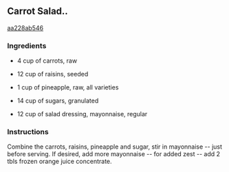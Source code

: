 ## Carrot Salad..

[aa228ab546](http://www.food.com/recipe/carrot-salad-123871)

### Ingredients

 - 4 cup of carrots, raw

 - 12 cup of raisins, seeded

 - 1 cup of pineapple, raw, all varieties

 - 14 cup of sugars, granulated

 - 12 cup of salad dressing, mayonnaise, regular

### Instructions

Combine the carrots, raisins, pineapple and sugar, stir in mayonnaise -- just before serving. If desired, add more mayonnaise -- for added zest -- add 2 tbls frozen orange juice concentrate.